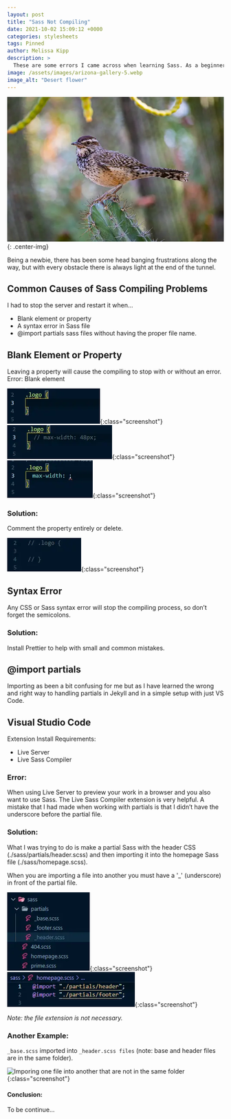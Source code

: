```yaml
---
layout: post
title: "Sass Not Compiling"
date: 2021-10-02 15:09:12 +0000
categories: stylesheets
tags: Pinned
author: Melissa Kipp
description: >
  These are some errors I came across when learning Sass. As a beginner, the current list of projects that I have used Sass in development are my personal portfolio site using Jekyll and NodeJS.
image: /assets/images/arizona-gallery-5.webp
image_alt: "Desert flower"
---
```


![desert flower](/assets/images/arizona-gallery-5.webp){: .center-img}

Being a newbie, there has been some head banging frustrations along the way, but with every obstacle there is always light at the end of the tunnel.

## Common Causes of Sass Compiling Problems

I had to stop the server and restart it when…

- Blank element or property
- A syntax error in Sass file
- @import partials sass files without having the proper file name.

## Blank Element or Property

Leaving a property will cause the compiling to stop with or without an error.
Error:
Blank element

![Blank Elements](/assets/images/1-error-a.webp){:class="screenshot"}
![Commenting out property](/assets/images/1-error-b.webp){:class="screenshot"}
![Empty property](/assets/images/1-error-c.webp){:class="screenshot"}

### Solution:

Comment the property entirely or delete.

![Remove or comment out entire element](/assets/images/1-solution-a.webp){:class="screenshot"}

## Syntax Error

Any CSS or Sass syntax error will stop the compiling process, so don’t forget the semicolons.

### Solution:

Install Prettier to help with small and common mistakes.

## @import partials

Importing as been a bit confusing for me but as I have learned the wrong and right way to handling partials in Jekyll and in a simple setup with just VS Code.

   <!-- Read more about Jekyll and Sass setup here (add link to blog post) -->

## Visual Studio Code

Extension Install Requirements:

- Live Server
- Live Sass Compiler

### Error:

When using Live Server to preview your work in a browser and you also want to use Sass. The Live Sass Compiler extension is very helpful. A mistake that I had made when working with partials is that I didn’t have the underscore before the partial file.

### Solution:

What I was trying to do is make a partial Sass with the header CSS (./sass/partials/header.scss) and then importing it into the homepage Sass file (./sass/homepage.scss).

When you are importing a file into another you must have a '\_' (underscore) in front of the partial file.

![Jekyll Sass File Stucture](/assets/images/3-solution-a.webp){:class="screenshot"}
![Importing into another file](/assets/images/3-solution-b.webp){:class="screenshot"}

_Note: the file extension is not necessary._

### Another Example:

`_base.scss` imported into `_header.scss files` (note: base and header files are in the same folder).

![Imporing one file into another that are not in the same folder](/assets/images/3-solution-c.webp){:class="screenshot"}

#### Conclusion:

To be continue…
